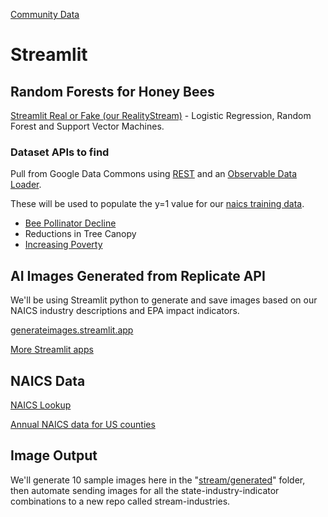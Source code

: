 [Community Data](/community-data/) 

# Streamlit 


## Random Forests for Honey Bees

[Streamlit Real or Fake (our RealityStream)](https://github.com/ModelEarth/RealityStream) - Logistic Regression, Random Forest and Support Vector Machines.

### Dataset APIs to find
Pull from Google Data Commons using [REST](https://docs.datacommons.org/api/rest/v2/getting_started) and an [Observable Data Loader](https://docs.datacommons.org/api/rest/v2).

These will be used to populate the y=1 value for our [naics training data](../../timelines/training/naics).

- [Bee Pollinator Decline](https://sustainableagriculture.net/blog/pnas-wild-bee-study/)
- Reductions in Tree Canopy
- [Increasing Poverty](https://unstats.un.org/UNSDWebsite/undatacommons/sdgs/goals?v=dc/topic/sdg_1)

## AI Images Generated from Replicate API

We'll be using Streamlit python to generate and save images based on our NAICS industry descriptions and EPA impact indicators.

[generateimages.streamlit.app](https://generateimages.streamlit.app)

[More Streamlit apps](https://streamlit.io/gallery)

## NAICS Data

[NAICS Lookup](https://model.earth/data-pipeline/timelines/tabulator/)

[Annual NAICS data for US counties](https://github.com/ModelEarth/community-data/tree/master/industries/naics/US/counties)

## Image Output

We'll generate 10 sample images here in the "[stream/generated](generated)" folder, then automate sending images for all the state-industry-indicator combinations to a new repo called stream-industries.